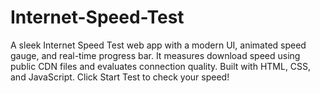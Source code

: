 # Internet-Speed-Test
A sleek Internet Speed Test web app with a modern UI, animated speed gauge, and real-time progress bar. It measures download speed using public CDN files and evaluates connection quality. Built with HTML, CSS, and JavaScript. Click Start Test to check your speed!
